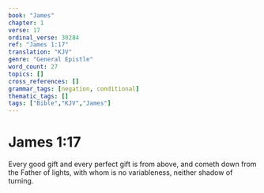 ```yaml
---
book: "James"
chapter: 1
verse: 17
ordinal_verse: 30284
ref: "James 1:17"
translation: "KJV"
genre: "General Epistle"
word_count: 27
topics: []
cross_references: []
grammar_tags: [negation, conditional]
thematic_tags: []
tags: ["Bible","KJV","James"]
---
```


# James 1:17

Every good gift and every perfect gift is from above, and cometh down from the Father of lights, with whom is no variableness, neither shadow of turning.
